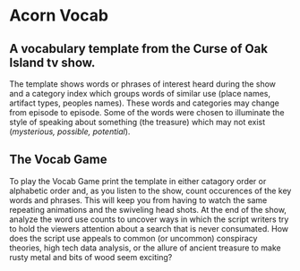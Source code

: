 # Acorn Vocab
## A vocabulary template from the Curse of Oak Island tv show. 
The template shows words or phrases of interest heard during the show and a category index which groups words of similar use (place names, artifact types, peoples names). These words and categories may change from episode to episode.  Some of the words were chosen to illuminate the style of speaking about something (the treasure) which may not exist (_mysterious, possible, potential_).
## The Vocab Game
To play the Vocab Game print the template in either catagory order or alphabetic order and, as you listen to the show, count occurences of the key words and phrases.  This will keep you from having to watch the same repeating animations and the swiveling head shots.  At the end of the show, analyze the word use counts to uncover ways in which the script writers try to hold the viewers attention about a search that is never consumated.  How does the script use appeals to common (or uncommon) conspiracy theories, high tech data analysis, or the allure of ancient treasure to make rusty metal and bits of wood seem exciting?  
